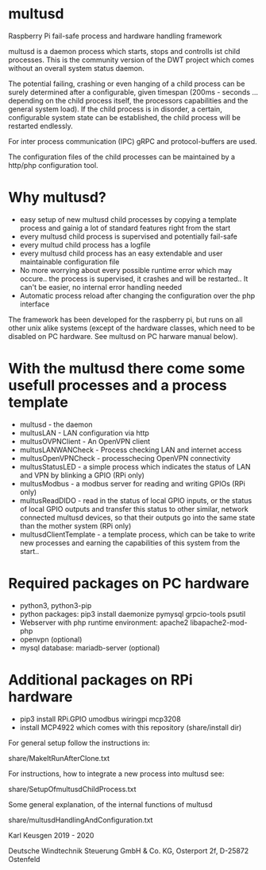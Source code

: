 # multusd
Raspberry Pi fail-safe process and hardware handling framework 

multusd is a daemon process which starts, stops and controlls ist child processes. This is the community version of the DWT project which comes without an overall system status daemon. 

The potential failing, crashing or even hanging of a child process can be surely determined after a configurable, given timespan (200ms - seconds ... depending on the child process itself, the processors capabilities and the general system load).
If the child process is in disorder, a certain, configurable system state can be established, the child process will be restarted endlessly.

For inter process communication (IPC) gRPC and protocol-buffers are used.

The configuration files of the child processes can be maintained by a http/php configuration tool.

# Why multusd?
- easy setup of new multusd child processes by copying a template process and gainig a lot of standard features right from the start
- every multusd child process is supervised and potentially fail-safe
- every multud child process has a logfile
- every multusd child process has an easy extendable and user maintainable configuration file
- No more worrying about every possible runtime error which may occure.. the process is supervised, it crashes and will be restarted.. It can't be easier, no internal error handling needed
- Automatic process reload after changing the configuration over the php interface


The framework has been developed for the raspberry pi, but runs on all other unix alike systems (except of the hardware classes, which need to be disabled on PC hardware. See multusd on PC harware manual below).

# With the multusd there come some usefull processes and a process template
- multusd - the daemon
- multusLAN - LAN configuration via http
- multusOVPNClient - An OpenVPN client
- multusLANWANCheck - Process checking LAN and internet access
- multusOpenVPNCheck - processchecing OpenVPN connectivity
- multusStatusLED - a simple process which indicates the status of LAN and VPN by blinking a GPIO (RPi only)
- multusModbus - a modbus server for reading and writing GPIOs (RPi only)
- multusReadDIDO - read in the status of local GPIO inputs, or the status of local GPIO outputs and transfer this status to other similar, network connected multusd devices, so that their outputs go into the same state than the mother system (RPi only)
- multusdClientTemplate - a template process, which can be take to write new processes and earning the capabilities of this system from the start.. 

# Required packages on PC hardware
- python3, python3-pip
- python packages: pip3 install daemonize pymysql grpcio-tools psutil
- Webserver with php runtime environment: apache2 libapache2-mod-php
- openvpn (optional)
- mysql database: mariadb-server (optional) 

# Additional packages on RPi hardware
- pip3 install RPi.GPIO umodbus wiringpi mcp3208
- install MCP4922 which comes with this repository (share/install dir)

For general setup follow the instructions in:

share/MakeItRunAfterClone.txt

For instructions, how to integrate a new process into multusd see:

share/SetupOfmultusdChildProcess.txt

Some general explanation, of the internal functions of multusd

share/multusdHandlingAndConfiguration.txt

Karl Keusgen
2019 - 2020

Deutsche Windtechnik Steuerung GmbH & Co. KG, Osterport 2f, D-25872 Ostenfeld



